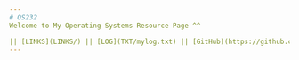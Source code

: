 ```yaml
---
# OS232
Welcome to My Operating Systems Resource Page ^^

|| [LINKS](LINKS/) || [LOG](TXT/mylog.txt) || [GitHub](https://github.com/ariananurlayla/os232) ||
---
```


